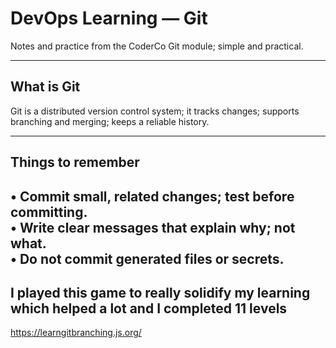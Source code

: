 # DevOps Learning — Git

Notes and practice from the CoderCo Git module; simple and practical.

---

## What is Git
Git is a distributed version control system; it tracks changes; supports branching and merging; keeps a reliable history.

---

## Things to remember
• Commit small, related changes; test before committing.  
• Write clear messages that explain why; not what.  
• Do not commit generated files or secrets.
---

## I played this game to really solidify my learning which helped a lot and I completed 11 levels
https://learngitbranching.js.org/

